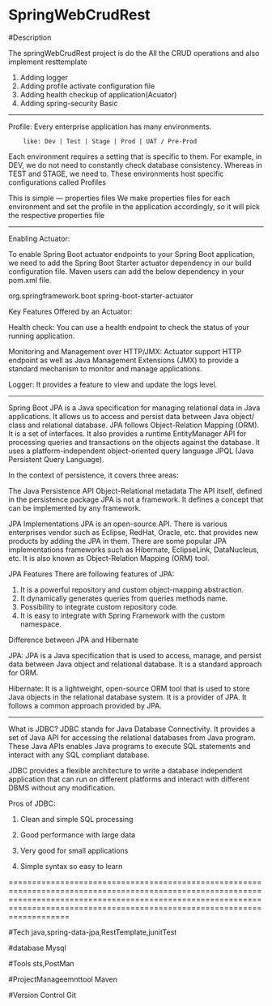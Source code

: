 # SpringWebCrudRest

#Description

The springWebCrudRest project is do the All the CRUD operations and also implement resttemplate
1) Adding logger
2) Adding profile activate configuration file
3) Adding health checkup of application(Acuator)
4) Adding spring-security Basic
--------------------------------------------------------------------------------------------------------------------------------------
Profile: Every enterprise application has many environments.

        like: Dev | Test | Stage | Prod | UAT / Pre-Prod
		
Each environment requires a setting that is specific to them. For example, in DEV, we do not need to constantly check database consistency. 
Whereas in TEST and STAGE, we need to. These environments host specific configurations called Profiles

This is simple — properties files
We make properties files for each environment and set the profile in the application accordingly, so it will pick the respective properties file		

---------------------------------------------------------------------------------------------------------------------------------------------------
Enabling Actuator:

To enable Spring Boot actuator endpoints to your Spring Boot application, 
we need to add the Spring Boot Starter actuator dependency in our build configuration file.
Maven users can add the below dependency in your pom.xml file.

<dependency>
   <groupId>org.springframework.boot</groupId>
   <artifactId>spring-boot-starter-actuator</artifactId>
</dependency>


Key Features Offered by an Actuator:

Health check: You can use a health endpoint to check the status of your running application.

Monitoring and Management over HTTP/JMX: Actuator support HTTP endpoint as well as Java Management Extensions (JMX) to provide a standard mechanism to monitor and manage applications.

Logger: It provides a feature to view and update the logs level.


------------------------------------------------------------------------------------------------------------------------------------------------------------------------------------------------
Spring Boot JPA is a Java specification for managing relational data in Java applications. 
It allows us to access and persist data between Java object/ class and relational database. 
JPA follows Object-Relation Mapping (ORM). It is a set of interfaces. 
It also provides a runtime EntityManager API for processing queries and transactions on the objects against the database. It uses a platform-independent object-oriented query language JPQL (Java Persistent Query Language).

In the context of persistence, it covers three areas:

The Java Persistence API
Object-Relational metadata
The API itself, defined in the persistence package
JPA is not a framework. 
It defines a concept that can be implemented by any framework.


JPA Implementations
JPA is an open-source API. 
There is various enterprises vendor such as Eclipse, RedHat, Oracle, etc. 
that provides new products by adding the JPA in them. 
There are some popular JPA implementations frameworks such as Hibernate, EclipseLink, DataNucleus, etc. 
It is also known as Object-Relation Mapping (ORM) tool.



JPA Features
There are following features of JPA:

1) It is a powerful repository and custom object-mapping abstraction.
2) It dynamically generates queries from queries methods name.
3) Possibility to integrate custom repository code.
4) It is easy to integrate with Spring Framework with the custom namespace.



Difference between JPA and Hibernate

JPA: JPA is a Java specification that is used to access, manage, and persist data between Java object and relational database. 
It is a standard approach for ORM.

Hibernate: It is a lightweight, open-source ORM tool that is used to store Java objects in the relational database system. 
It is a provider of JPA. It follows a common approach provided by JPA.

-----------------------------------------------------------------------------------------------------------------------------------------------------------------------------------------------------------------------------
What is JDBC?
JDBC stands for Java Database Connectivity. It provides a set of Java API for accessing the relational databases from Java program. These Java APIs enables Java programs to execute SQL statements and interact with any SQL compliant database.

JDBC provides a flexible architecture to write a database independent application that can run on different platforms and interact with different DBMS without any modification.


Pros of JDBC:

1) Clean and simple SQL processing

2) Good performance with large data

3) Very good for small applications

4) Simple syntax so easy to learn

=====================================================================================================================================================================================================================================

#Tech
java,spring-data-jpa,RestTemplate,junitTest

#database
Mysql

#Tools
sts,PostMan


#ProjectManageemnttool
Maven

#Version Control
Git